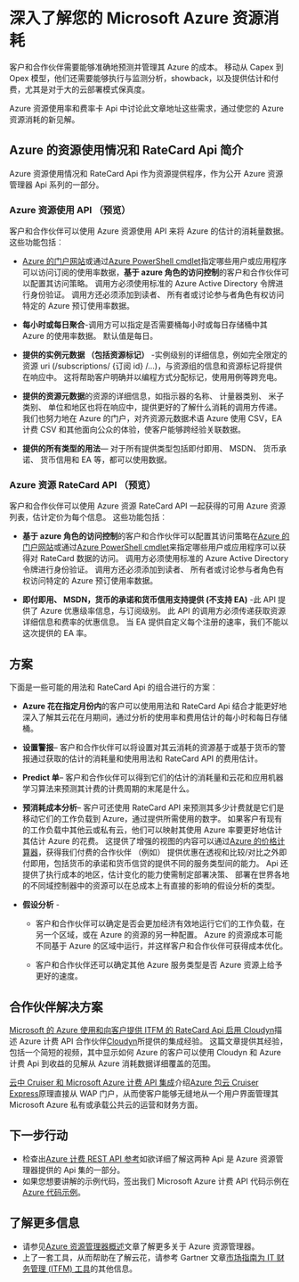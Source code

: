 <properties
   pageTitle="深入了解您的 Microsoft Azure 资源消耗 |Microsoft Azure"
   description="提供了用于深入 Azure 的资源消耗和趋势的 Azure 计费用法和 RateCard Api 的概念性概述。"
   services=""
   documentationCenter=""
   authors="BryanLa"
   manager="mbaldwin"
   editor=""
   tags="billing"/>

<tags
   ms.service="billing"
   ms.devlang="na"
   ms.topic="article"
   ms.tgt_pltfrm="na"
   ms.workload="billing"
   ms.date="08/16/2016"
   ms.author="mobandyo;bryanla"/>

# <a name="gain-insights-into-your-microsoft-azure-resource-consumption"></a>深入了解您的 Microsoft Azure 资源消耗

客户和合作伙伴需要能够准确地预测并管理其 Azure 的成本。  移动从 Capex 到 Opex 模型，他们还需要能够执行与监测分析，showback，以及提供估计和付费，尤其是对于大的云部署模式保真度。

Azure 资源使用率和费率卡 Api 中讨论此文章地址这些需求，通过使您的 Azure 资源消耗的新见解。  

## <a name="introducing-the-azure-resource-usage-and-ratecard-apis"></a>Azure 的资源使用情况和 RateCard Api 简介

Azure 资源使用情况和 RateCard Api 作为资源提供程序，作为公开 Azure 资源管理器 Api 系列的一部分。  

### <a name="azure-resource-usage-api-preview"></a>Azure 资源使用 API （预览）
客户和合作伙伴可以使用 Azure 资源使用 API 来将 Azure 的估计的消耗量数据。 这些功能包括︰

- [Azure 的门户网站](https://portal.azure.com)或通过[Azure PowerShell cmdlet](powershell-install-configure.md)指定哪些用户或应用程序可以访问订阅的使用率数据，**基于 azure 角色的访问控制**的客户和合作伙伴可以配置其访问策略。 调用方必须使用标准的 Azure Active Directory 令牌进行身份验证。 调用方还必须添加到读者、 所有者或讨论参与者角色有权访问特定的 Azure 预订使用率数据。

- **每小时或每日聚合**-调用方可以指定是否需要桶每小时或每日存储桶中其 Azure 的使用率数据。 默认值是每日。

- **提供的实例元数据 （包括资源标记）** -实例级别的详细信息，例如完全限定的资源 uri (/subscriptions/ {订阅 id} /...)，与资源组的信息和资源标记将提供在响应中。 这将帮助客户明确并以编程方式分配标记，使用用例等跨充电。

- **提供的资源元数据**的资源的详细信息，如指示器的名称、 计量器类别、 米子类别、 单位和地区也将在响应中，提供更好的了解什么消耗的调用方传递。 我们也努力地在 Azure 的门户，对齐资源元数据术语 Azure 使用 CSV，EA 计费 CSV 和其他面向公众的体验，使客户能够跨经验关联数据。

- **提供的所有类型的用法**— 对于所有提供类型包括即付即用、 MSDN、 货币承诺、 货币信用和 EA 等，都可以使用数据。

### <a name="azure-resource-ratecard-api-preview"></a>Azure 资源 RateCard API （预览）
客户和合作伙伴可以使用 Azure 资源 RateCard API 一起获得的可用 Azure 资源列表，估计定价为每个信息。 这些功能包括︰

- **基于 azure 角色的访问控制**的客户和合作伙伴可以配置其访问策略在[Azure 的门户网站](https://portal.azure.com)或通过[Azure PowerShell cmdlet](powershell-install-configure.md)来指定哪些用户或应用程序可以获得对 RateCard 数据的访问。 调用方必须使用标准的 Azure Active Directory 令牌进行身份验证。 调用方还必须添加到读者、 所有者或讨论参与者角色有权访问特定的 Azure 预订使用率数据。

- **即付即用、 MSDN，货币的承诺和货币信用支持提供 (不支持 EA)** -此 API 提供了 Azure 优惠级率信息，与订阅级别。  此 API 的调用方必须传递获取资源详细信息和费率的优惠信息。  当 EA 提供自定义每个注册的速率，我们不能以这次提供的 EA 率。

## <a name="scenarios"></a>方案

下面是一些可能的用法和 RateCard Api 的组合进行的方案︰

- **Azure 花在指定月份内**的客户可以使用用法和 RateCard Api 结合才能更好地深入了解其云花在月期间，通过分析的使用率和费用估计的每小时和每日存储桶。

- **设置警报**– 客户和合作伙伴可以将设置对其云消耗的资源基于或基于货币的警报通过获取的估计的消耗量和使用用法和 RateCard API 的费用估计。

- **Predict 单**– 客户和合作伙伴可以得到它们的估计的消耗量和云花和应用机器学习算法来预测其计费的计费周期的末尾是什么。

- **预消耗成本分析**– 客户可还使用 RateCard API 来预测其多少计费就是它们是移动它们的工作负载到 Azure，通过提供所需使用的数字。 如果客户有现有的工作负载中其他云或私有云，他们可以映射其使用 Azure 率要更好地估计其估计 Azure 的花费。 这提供了增强的视图的内容可以通过[Azure 的价格计算器](https://azure.microsoft.com/pricing/calculator/)，获得我们付费的合作伙伴 （例如） 提供优惠在透视和比较/对比之外即付即用，包括货币的承诺和货币信贷的提供不同的服务类型间的能力。 Api 还提供了执行成本的地区，估计变化的能力使需制定部署决策、 部署在世界各地的不同域控制器中的资源可以在总成本上有直接的影响的假设分析的类型。

- **假设分析** -

    - 客户和合作伙伴可以确定是否会更加经济有效地运行它们的工作负载，在另一个区域，或在 Azure 的资源的另一种配置。 Azure 的资源成本可能不同基于 Azure 的区域中运行，并这样客户和合作伙伴可获得成本优化。

    - 客户和合作伙伴还可以确定其他 Azure 服务类型是否 Azure 资源上给予更好的速度。

## <a name="partner-solutions"></a>合作伙伴解决方案

[Microsoft 的 Azure 使用和向客户提供 ITFM 的 RateCard Api 启用 Cloudyn](billing-usage-rate-card-partner-solution-cloudyn.md)描述 Azure 计费 API 合作伙伴[Cloudyn](https://www.cloudyn.com/microsoft-azure/)所提供的集成经验。  这篇文章提供其经验，包括一个简短的视频，其中显示如何 Azure 的客户可以使用 Cloudyn 和 Azure 计费 Api 到收益的见解从 Azure 消耗数据详细覆盖的范围。

[云中 Cruiser 和 Microsoft Azure 计费 API 集成](billing-usage-rate-card-partner-solution-cloudcruiser.md)介绍[Azure 包云 Cruiser Express](http://www.cloudcruiser.com/partners/microsoft/)原理直接从 WAP 门户，从而使客户能够无缝地从一个用户界面管理其 Microsoft Azure 私有或承载公共云的运营和财务方面。   

## <a name="next-steps"></a>下一步行动
+ 检查出[Azure 计费 REST API 参考](https://msdn.microsoft.com/library/azure/1ea5b323-54bb-423d-916f-190de96c6a3c)如欲详细了解这两种 Api 是 Azure 资源管理器提供的 Api 集的一部分。
+ 如果您想要讲解的示例代码，签出我们 Microsoft Azure 计费 API 代码示例在[Azure 代码示例](https://azure.microsoft.com/documentation/samples/?term=billing)。

## <a name="learn-more"></a>了解更多信息
+ 请参见[Azure 资源管理器概述](azure-resource-manager/resource-group-overview.md)文章了解更多关于 Azure 资源管理器。
+ 上了一套工具，从而帮助在了解云花，请参考 Gartner 文章[市场指南为 IT 财务管理 (ITFM) 工具](http://www.gartner.com/technology/reprints.do?id=1-212F7AL&ct=140909&st=sb)的其他信息。
